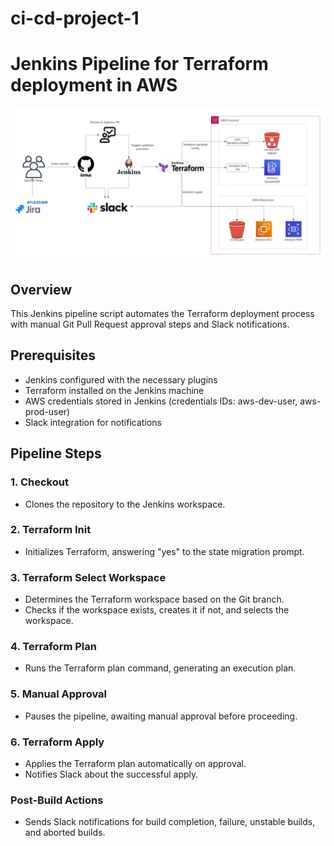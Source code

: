 # ci-cd-project-1

# Jenkins Pipeline for Terraform deployment in AWS 

![Terraform Deployment](arch.png)

## Overview

This Jenkins pipeline script automates the Terraform deployment process with manual Git Pull Request approval steps and Slack notifications.

## Prerequisites

- Jenkins configured with the necessary plugins
- Terraform installed on the Jenkins machine
- AWS credentials stored in Jenkins (credentials IDs: aws-dev-user, aws-prod-user)
- Slack integration for notifications

## Pipeline Steps

### 1. Checkout

- Clones the repository to the Jenkins workspace.

### 2. Terraform Init

- Initializes Terraform, answering "yes" to the state migration prompt.

### 3. Terraform Select Workspace

- Determines the Terraform workspace based on the Git branch.
- Checks if the workspace exists, creates it if not, and selects the workspace.

### 4. Terraform Plan

- Runs the Terraform plan command, generating an execution plan.

### 5. Manual Approval

- Pauses the pipeline, awaiting manual approval before proceeding.

### 6. Terraform Apply

- Applies the Terraform plan automatically on approval.
- Notifies Slack about the successful apply.

### Post-Build Actions

- Sends Slack notifications for build completion, failure, unstable builds, and aborted builds.
